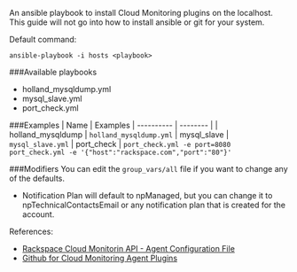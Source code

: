 An ansible playbook to install Cloud Monitoring plugins on the localhost.   This guide will not go into how to install ansible or git for your system.

Default command:

```ansible-playbook -i hosts <playbook>```

###Available playbooks 
- holland_mysqldump.yml
- mysql_slave.yml
- port_check.yml

###Examples
| Name | Examples
| ---------- | -------- |
| holland_mysqldump | `holland_mysqldump.yml`
| mysql_slave | `mysql_slave.yml`
| port_check | `port_check.yml -e port=8080` <br> `port_check.yml -e '{"host":"rackspace.com","port":"80"}'`

###Modifiers
You can edit the `group_vars/all` file if you want to change any of the defaults.  
- Notification Plan will default to npManaged, but you can change it to npTechnicalContactsEmail or any notification plan that is created for the account.

References:
- [Rackspace Cloud Monitorin API - Agent Configuration File](http://docs.rackspace.com/cm/api/v1.0/cm-devguide/content/install-configure.html#agent-config-file)
- [Github for Cloud Monitoring Agent Plugins](https://github.com/racker/rackspace-monitoring-agent-plugins-contrib)
